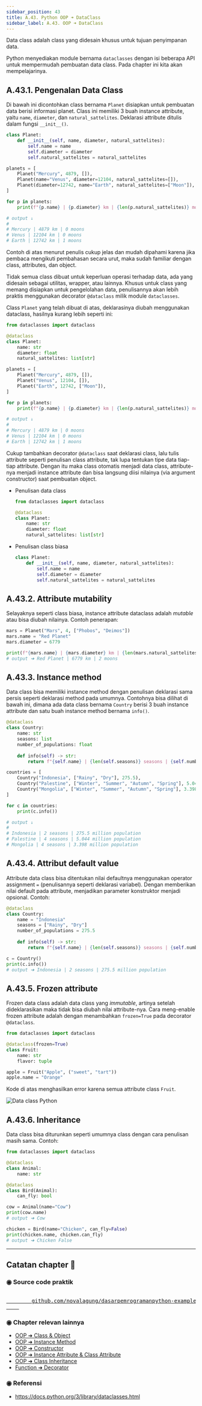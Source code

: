 ```yaml
---
sidebar_position: 43
title: A.43. Python OOP ➜ DataClass
sidebar_label: A.43. OOP ➜ DataClass
---
```


Data class adalah class yang didesain khusus untuk tujuan penyimpanan data.

Python menyediakan module bernama `dataclasses` dengan isi beberapa API untuk mempermudah pembuatan data class. Pada chapter ini kita akan mempelajarinya.

## A.43.1. Pengenalan Data Class

Di bawah ini dicontohkan class bernama `Planet` disiapkan untuk pembuatan data berisi informasi planet. Class ini memiliki 3 buah instance attribute, yaitu `name`, `diameter`, dan `natural_sattelites`. Deklarasi attribute ditulis dalam fungsi `__init__()`.

```python
class Planet:
    def __init__(self, name, diameter, natural_sattelites):
        self.name = name
        self.diameter = diameter
        self.natural_sattelites = natural_sattelites

planets = [
    Planet("Mercury", 4879, []),
    Planet(name="Venus", diameter=12104, natural_sattelites=[]),
    Planet(diameter=12742, name="Earth", natural_sattelites=["Moon"]),
]

for p in planets:
    print(f"{p.name} | {p.diameter} km | {len(p.natural_sattelites)} moons")

# output ↓
#
# Mercury | 4879 km | 0 moons
# Venus | 12104 km | 0 moons
# Earth | 12742 km | 1 moons
```

Contoh di atas menurut penulis cukup jelas dan mudah dipahami karena jika pembaca mengikuti pembahasan secara urut, maka sudah familiar dengan class, attributes, dan object. 

Tidak semua class dibuat untuk keperluan operasi terhadap data, ada yang didesain sebagai utilitas, wrapper, atau lainnya. Khusus untuk class yang memang disiapkan untuk pengelolahan data, penulisannya akan lebih praktis menggunakan decorator `@dataclass` milik module `dataclasses`.

Class `Planet` yang telah dibuat di atas, deklarasinya diubah menggunakan dataclass, hasilnya kurang lebih seperti ini:

```python
from dataclasses import dataclass

@dataclass
class Planet:
    name: str
    diameter: float
    natural_sattelites: list[str]

planets = [
    Planet("Mercury", 4879, []),
    Planet("Venus", 12104, []),
    Planet("Earth", 12742, ["Moon"]),
]

for p in planets:
    print(f"{p.name} | {p.diameter} km | {len(p.natural_sattelites)} moons")

# output ↓
#
# Mercury | 4879 km | 0 moons
# Venus | 12104 km | 0 moons
# Earth | 12742 km | 1 moons
```

Cukup tambahkan decorator `@dataclass` saat deklarasi class, lalu tulis attribute seperti penulisan class attribute, tak lupa tentukan tipe data tiap-tiap attribute. Dengan itu maka class otomatis menjadi data class, attribute-nya menjadi instance attribute dan bisa langsung diisi nilainya (via argument constructor) saat pembuatan object.

- Penulisan data class

    ```python
    from dataclasses import dataclass

    @dataclass
    class Planet:
        name: str
        diameter: float
        natural_sattelites: list[str]
    ```

- Penulisan class biasa

    ```python
    class Planet:
        def __init__(self, name, diameter, natural_sattelites):
            self.name = name
            self.diameter = diameter
            self.natural_sattelites = natural_sattelites
    ```

## A.43.2. Attribute mutability

Selayaknya seperti class biasa, instance attribute dataclass adalah *mutable* atau bisa diubah nilainya. Contoh penerapan:

```python
mars = Planet("Mars", 4, ["Phobos", "Deimos"])
mars.name = "Red Planet"
mars.diameter = 6779

print(f"{mars.name} | {mars.diameter} km | {len(mars.natural_sattelites)} moons")
# output ➜ Red Planet | 6779 km | 2 moons
```

## A.43.3. Instance method

Data class bisa memiliki instance method dengan penulisan deklarasi sama persis seperti deklarasi method pada umumnya. Contohnya bisa dilihat di bawah ini, dimana ada data class bernama `Country` berisi 3 buah instance attribute dan satu buah instance method bernama `info()`.

```python
@dataclass
class Country:
    name: str
    seasons: list
    number_of_populations: float
    
    def info(self) -> str:
        return f"{self.name} | {len(self.seasons)} seasons | {self.number_of_populations} million population"

countries = [
    Country("Indonesia", ["Rainy", "Dry"], 275.5),
    Country("Palestine", ["Winter", "Summer", "Autumn", "Spring"], 5.044),
    Country("Mongolia", ["Winter", "Summer", "Autumn", "Spring"], 3.398),
]

for c in countries:
    print(c.info())

# output ↓
#
# Indonesia | 2 seasons | 275.5 million population
# Palestine | 4 seasons | 5.044 million population
# Mongolia | 4 seasons | 3.398 million population
```

## A.43.4. Attribut default value

Attribute data class bisa ditentukan nilai defaultnya menggunakan operator assignment `=` (penulisannya seperti deklarasi variabel). Dengan memberikan nilai default pada attribute, menjadikan parameter konstruktor menjadi opsional. Contoh:

```python
@dataclass
class Country:
    name = "Indonesia"
    seasons = ["Rainy", "Dry"]
    number_of_populations = 275.5
    
    def info(self) -> str:
        return f"{self.name} | {len(self.seasons)} seasons | {self.number_of_populations} million population"

c = Country()
print(c.info())
# output ➜ Indonesia | 2 seasons | 275.5 million population
```

## A.43.5. Frozen attribute

Frozen data class adalah data class yang *immutable*, artinya setelah dideklarasikan maka tidak bisa diubah nilai attribute-nya. Cara meng-enable frozen attribute adalah dengan menambahkan `frozen=True` pada decorator `@dataclass`.

```python
from dataclasses import dataclass

@dataclass(frozen=True)
class Fruit:
    name: str
    flavor: tuple

apple = Fruit("Apple", ("sweet", "tart"))
apple.name = "Orange"
```

Kode di atas menghasilkan error karena semua attribute class `Fruit`.

![Data class Python](img/dataclass-1.png)

## A.43.6. Inheritance

Data class bisa diturunkan seperti umumnya class dengan cara penulisan masih sama. Contoh:

```python
from dataclasses import dataclass

@dataclass
class Animal:
    name: str

@dataclass
class Bird(Animal):
    can_fly: bool

cow = Animal(name="Cow")
print(cow.name)
# output ➜ Cow

chicken = Bird(name="Chicken", can_fly=False)
print(chicken.name, chicken.can_fly)
# output ➜ Chicken False
```

---

<div class="section-footnote">

## Catatan chapter 📑

### ◉ Source code praktik

<pre>
    <a href="https://github.com/novalagung/dasarpemrogramanpython-example/tree/master/dataclass">
        github.com/novalagung/dasarpemrogramanpython-example/../dataclass
    </a>
</pre>

### ◉ Chapter relevan lainnya

- [OOP ➜ Class & Object](/basic/class-object)
- [OOP ➜ Instance Method](/basic/instance-method)
- [OOP ➜ Constructor](/basic/class-constructor)
- [OOP ➜ Instance Attribute & Class Attribute](/basic/instance-attribute-class-attribute)
- [OOP ➜ Class Inheritance](/basic/class-inheritance)
- [Function ➜ Decorator](/basic/decorator)

### ◉ Referensi

- https://docs.python.org/3/library/dataclasses.html

</div>
